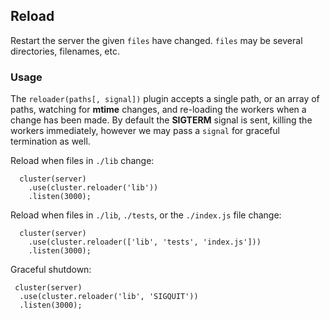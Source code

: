 
## Reload

  Restart the server the given `files` have changed.
  `files` may be several directories, filenames, etc.
  

### Usage

 The `reloader(paths[, signal])` plugin accepts a single path, or an array of paths, watching for __mtime__ changes, and re-loading the workers when a change has been made. By default the __SIGTERM__ signal is sent, killing the workers immediately, however we may pass a `signal` for graceful termination as well.

 Reload when files in `./lib` change:

      cluster(server)
        .use(cluster.reloader('lib'))
        .listen(3000);

 Reload when files in `./lib`, `./tests`, or the `./index.js` file change:

      cluster(server)
        .use(cluster.reloader(['lib', 'tests', 'index.js']))
        .listen(3000);

 Graceful shutdown:
 
     cluster(server)
      .use(cluster.reloader('lib', 'SIGQUIT'))
      .listen(3000);